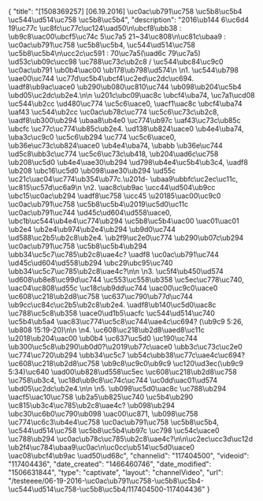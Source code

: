 {
    "title": "[1508369257] [06.19.2016] \uc0ac\ub791\uc758 \uc5b8\uc5b4 \uc544\ud514\uc758 \uc5b8\uc5b4",
    "description": "2016\ub144 6\uc6d4 19\uc77c \uc8fc\uc77c\uc124\uad50\n\ubcf8\ubb38 : \ub9c8\uac00\ubcf5\uc74c 5\uc7a5 21~34\uc808\n\uc81c\ubaa9 : \uc0ac\ub791\uc758 \uc5b8\uc5b4, \uc544\ud514\uc758 \uc5b8\uc5b4\n\ucc2c\uc591 : 70\uc7a5(\uad6c 79\uc7a5) \ud53c\ub09c\ucc98 \uc788\uc73c\ub2c8 \/ \uc544\ubc84\uc9c0 \uc0ac\ub791 \ub0b4\uac00 \ub178\ub798\ud574\n \n1.      \uc544\ub798 \uae00\uc744 \uc77d\uc5b4\ubcf4\uc2ed\uc2dc\uc694. \uadf8\ub9ac\uace0 \ub290\ub080\uc810\uc744 \ub098\ub204\uc5b4 \ubd05\uc2dc\ub2e4.\n\n \u201c\ubc09\uac8c \ubcf4\uba74, \uc7a1\ucd08 \uc544\ub2cc \ud480\uc774 \uc5c6\uace0, \uacf1\uac8c \ubcf4\uba74 \uaf43 \uc544\ub2cc \uc0ac\ub78c\uc774 \uc5c6\uc73c\ub2c8, \uadf8\ub300\ub294 \ubaa8\ub4e0 \uc774\ub97c \uaf43\uc73c\ub85c \ubcfc \uc77c\uc774\ub85c\ub2e4. \ud138\ub824\uace0 \ub4e4\uba74, \uba3c\uc9c0 \uc5c6\ub294 \uc774 \uc5c6\uace0, \ub36e\uc73c\ub824\uace0 \ub4e4\uba74, \ubabb \ub36e\uc744 \ud5c8\ubb3c\uc774 \uc5c6\uc73c\ub418, \ub204\uad6c\uc758 \ub208\uc5d0 \ub4e4\uae30\ub294 \ud798\ub4e4\uc5b4\ub3c4, \uadf8 \ub208 \ubc16\uc5d0 \ub098\uae30\ub294 \ud55c \uc21c\uac04\uc774\ub354\ub77c.\u201d- \ubaa9\ubbfc\uc2ec\uc11c, \uc815\uc57d\uc6a9\n \n2.    \uac8c\ub9ac \ucc44\ud504\ub9cc \ubc15\uc0ac\ub294 \uadf8\uc758 \ucc45 \u20185\uac00\uc9c0 \uc0ac\ub791\uc758 \uc5b8\uc5b4\u2019\uc5d0\uc11c \uc0ac\ub791\uc744 \ud45c\ud604\ud558\uace0, \ubc1b\uc544\ub4e4\uc774\ub294 \uc5b8\uc5b4\uac00 \uac01\uac01 \ub2e4 \ub2e4\ub974\ub2e4\ub294 \ub9d0\uc744 \ud588\uc2b5\ub2c8\ub2e4. \ub2f9\uc2e0\uc774 \ub290\ub07c\ub294 \uc0ac\ub791\uc758 \uc5b8\uc5b4\ub294 \ubb34\uc5c7\uc785\ub2c8\uae4c? \uadf8 \uc0ac\ub791\uc744 \ud45c\ud604\ud558\ub294 \ubc29\ubc95\uc740 \ubb34\uc5c7\uc785\ub2c8\uae4c?\n\n \n3.    \uc5f4\ub450\ud574 \ud608\ub8e8\uc99d\uc744 \uc553\uc558\ub358 \uc5ec\uc778\uc740, \uac04\uc808\ud55c \uc18c\ub9dd\uc744 \uac00\uc9c0\uace0 \uc608\uc218\ub2d8\uc758 \uc637\uc790\ub77d\uc744 \ub9cc\uc84c\uc2b5\ub2c8\ub2e4. \uadf8\ub140\uc5d0\uac8c \uc788\uc5c8\ub358 \uace0\ud1b5\uacfc \uc544\ud514\uc740 \uc5b4\ub5a4 \uac83\uc774\uc5c8\uc744\uae4c\uc694? (\ub9c9 5:26, \ub808 15:19-20)\n\n \n4.    \uc608\uc218\ub2d8\uaed8\uc11c \u2018\ub204\uac00 \ub0b4 \uc637\uc5d0 \uc190\uc744 \ub300\uc5c8\ub290\ub0d0?\u2019\ub77c\uace0 \ubb3c\uc73c\uc2e0 \uc774\uc720\ub294 \ubb34\uc5c7 \ub54c\ubb38\uc77c\uae4c\uc694? \uc608\uc218\ub2d8\uc758 \ub9c8\uc9c0\ub9c9 \uc120\ud3ec(\ub9c9 5:34)\uc640 \uad00\ub828\ud558\uc5ec \uc608\uc218\ub2d8\uc758 \uc758\ub3c4, \uc18d\ub9c8\uc74c\uc744 \uc0dd\uac01\ud574 \ubd05\uc2dc\ub2e4.\n\n \n5.    \ub098\uc5d0\uac8c \uc788\ub294 \uacf5\uac10\uc758 \ub2a5\ub825\uc740 \uc5b4\ub290 \uc815\ub3c4\uc785\ub2c8\uae4c? \ub098\ub294 \ubc30\uc6b0\uc790\ub098 \uac00\uc871, \ub098\uc758 \uc774\uc6c3\ub4e4\uc758 \uc0ac\ub791\uc758 \uc5b8\uc5b4, \uc544\ud514\uc758 \uc5b8\uc5b4\ub97c \uc798 \uc54c\uace0 \uc788\ub294 \uc0ac\ub78c\uc785\ub2c8\uae4c?\n\n\uc2ec\ucc3d\uc12d \ub2f4\uc784\ubaa9\uc0ac\n\uc0cc\ub514\uc5d0\uace0 \uac08\ubcf4\ub9ac \uad50\ud68c",
    "channelid": "117404500",
    "videoid": "117404436",
    "date_created": "1466460746",
    "date_modified": "1506631844",
    "type": "captivate",
    "layout": "channelVideo",
    "url": "\/testeeee\/06-19-2016-\uc0ac\ub791\uc758-\uc5b8\uc5b4-\uc544\ud514\uc758-\uc5b8\uc5b4\/117404500-117404436"
}